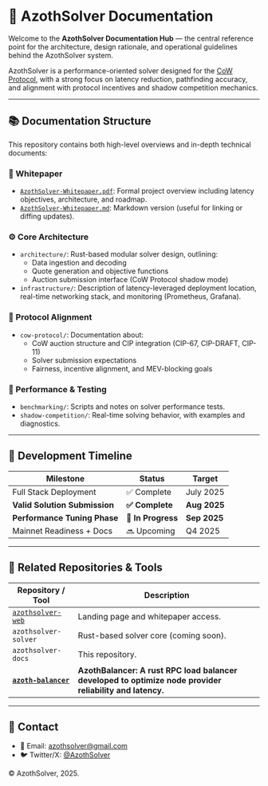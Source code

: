 # 🧾 AzothSolver Documentation

Welcome to the **AzothSolver Documentation Hub** — the central reference point for the architecture, design rationale, and operational guidelines behind the AzothSolver system.

AzothSolver is a performance-oriented solver designed for the [CoW Protocol](https://cow.fi/), with a strong focus on latency reduction, pathfinding accuracy, and alignment with protocol incentives and shadow competition mechanics.

---

## 📚 Documentation Structure

This repository contains both high-level overviews and in-depth technical documents:

### 📄 Whitepaper
- [`AzothSolver-Whitepaper.pdf`](../assets/documents/AzothSolver-Whitepaper.pdf): Formal project overview including latency objectives, architecture, and roadmap.
- [`AzothSolver-Whitepaper.md`](../assets/documents/AzothSolver-Whitepaper.md): Markdown version (useful for linking or diffing updates).

### ⚙️ Core Architecture
- `architecture/`: Rust-based modular solver design, outlining:
  - Data ingestion and decoding
  - Quote generation and objective functions
  - Auction submission interface (CoW Protocol shadow mode)
- `infrastructure/`: Description of latency-leveraged deployment location, real-time networking stack, and monitoring (Prometheus, Grafana).

### 🧠 Protocol Alignment
- `cow-protocol/`: Documentation about:
  - CoW auction structure and CIP integration (CIP-67, CIP-DRAFT, CIP-11)
  - Solver submission expectations
  - Fairness, incentive alignment, and MEV-blocking goals

### 🧪 Performance & Testing
- `benchmarking/`: Scripts and notes on solver performance tests.
- `shadow-competition/`: Real-time solving behavior, with examples and diagnostics.

---

## 📅 Development Timeline

| Milestone                    | Status      | Target        |
|-----------------------------|-------------|---------------|
| Full Stack Deployment       | ✅ Complete | July 2025     |
| **Valid Solution Submission** | **✅ Complete** | **Aug 2025**  |
| **Performance Tuning Phase**  | **🚧 In Progress** | **Sep 2025** |
| Mainnet Readiness + Docs    | 🔜 Upcoming | Q4 2025       |

---

## 🧩 Related Repositories & Tools

| Repository / Tool           | Description                                                                 |
|-----------------------------|-----------------------------------------------------------------------------|
| [`azothsolver-web`](https://github.com/AzothSolver/azothsolver-web) | Landing page and whitepaper access. |
| `azothsolver-solver`        | Rust-based solver core (coming soon).                                       |
| `azothsolver-docs`          | This repository.                                                            |
| **[`azoth-balancer`](https://github.com/AzothSolver/azoth-balancer)** | **AzothBalancer: A rust RPC load balancer developed to optimize node provider reliability and latency.** |

---

## 🤝 Contact

- 📧 Email: [azothsolver@gmail.com](mailto:azothsolver@gmail.com)
- 🐦 Twitter/X: [@AzothSolver](https://x.com/AzothSolver)



© AzothSolver, 2025.